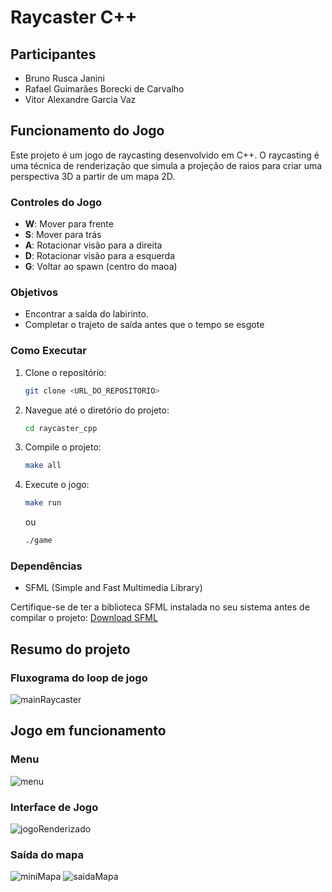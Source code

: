 # Raycaster C++

## Participantes

- Bruno Rusca Janini
- Rafael Guimarães Borecki de Carvalho
- Vitor Alexandre Garcia Vaz

## Funcionamento do Jogo

Este projeto é um jogo de raycasting desenvolvido em C++. O raycasting é uma técnica de renderização que simula a projeção de raios para criar uma perspectiva 3D a partir de um mapa 2D.

### Controles do Jogo

- **W**: Mover para frente
- **S**: Mover para trás
- **A**: Rotacionar visão para a direita
- **D**: Rotacionar visão para a esquerda
- **G**: Voltar ao spawn (centro do maoa)

### Objetivos

- Encontrar a saída do labirinto.
- Completar o trajeto de saída antes que o tempo se esgote

### Como Executar

1. Clone o repositório:
    ```sh
    git clone <URL_DO_REPOSITORIO>
    ```
2. Navegue até o diretório do projeto:
    ```sh
    cd raycaster_cpp
    ```
3. Compile o projeto:
    ```sh
    make all
    ```
4. Execute o jogo:
    ```sh
    make run
    ```
    ou
   ```sh
   ./game
   ```

   

### Dependências

- SFML (Simple and Fast Multimedia Library)

Certifique-se de ter a biblioteca SFML instalada no seu sistema antes de compilar o projeto: <a href = "https://www.sfml-dev.org/download.php"> Download SFML</a>


## Resumo do projeto

### Fluxograma do loop de jogo
![mainRaycaster](https://github.com/user-attachments/assets/55940140-3069-4e64-83b2-69c19954b2d5)

## Jogo em funcionamento

### Menu
![menu](https://github.com/user-attachments/assets/4091cf8d-d8fa-41c9-b42a-eb191f8a86c9)

### Interface de Jogo
![jogoRenderizado](https://github.com/user-attachments/assets/a13ead60-d8a6-44d6-910f-67bbeacd62fc)

### Saída do mapa
![miniMapa](https://github.com/user-attachments/assets/410a4f19-243d-4c27-8816-0e961f3608a1)
![saidaMapa](https://github.com/user-attachments/assets/175062b5-0619-4359-9a20-23595ae804ec)


